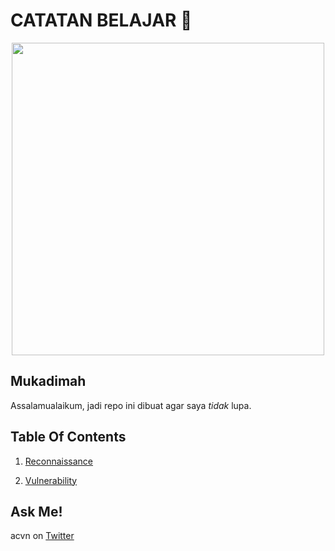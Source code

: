 # CATATAN BELAJAR :rocket:

<p align="center"><img src="https://user-images.githubusercontent.com/52058660/89849631-14093c80-dbb3-11ea-9e04-a67d5758b904.jpg" width="500"></p>

## Mukadimah
Assalamualaikum, jadi repo ini dibuat agar saya *tidak* lupa.

## Table Of Contents
1. [Reconnaissance](https://github.com/acvn/b3lajar/tree/master/recon)

2. [Vulnerability](https://github.com/acvn/b3lajar/blob/master/vuln)
   
## Ask Me!
acvn on [Twitter](https://twitter.com/aldi__satria)
